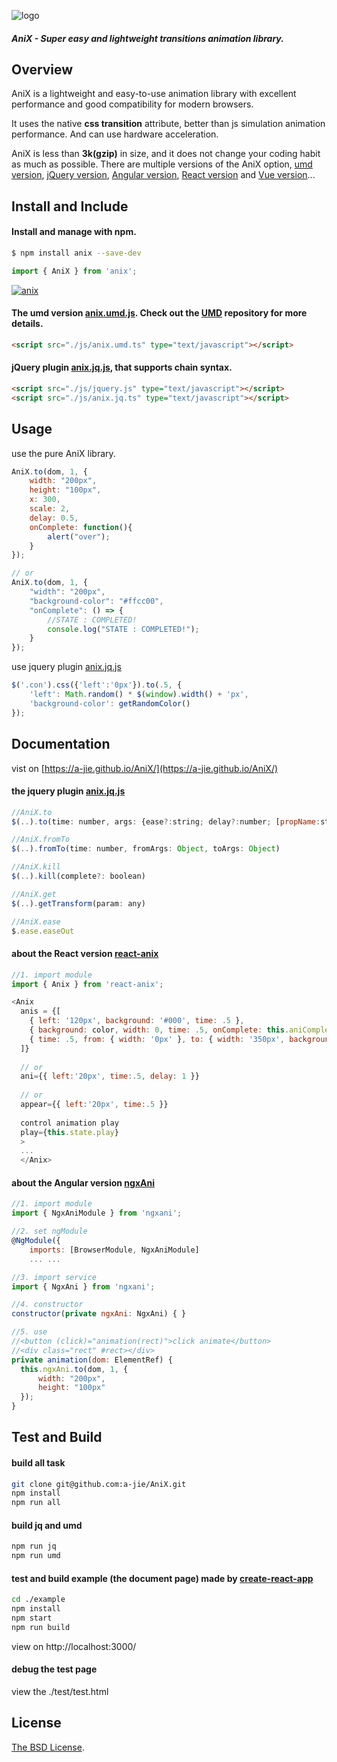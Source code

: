 ![logo](https://github.com/a-jie/AniX/blob/master/logo/logo.png?raw=true)


##### AniX - Super easy and lightweight transitions animation library.

## Overview
AniX is a lightweight and easy-to-use animation library with excellent performance and good compatibility for modern browsers.  

It uses the native **css transition** attribute, better than js simulation animation performance. And can use hardware acceleration.  

AniX is less than **3k(gzip)** in size, and it does not change your coding habit as much as possible.
There are multiple versions of the AniX option, [umd version](https://raw.githubusercontent.com/a-jie/AniX/master/dist/umd/anix.umd.js), [jQuery version](https://raw.githubusercontent.com/a-jie/AniX/master/dist/jq/anix.jq.js), [Angular version](https://github.com/a-jie/NgxAni), [React version](https://github.com/a-jie/react-anix) and [Vue version](https://github.com/GeoffZhu/vue-anix)...

## Install and Include

#### Install and manage with npm.

```bash
$ npm install anix --save-dev
```
```js
import { AniX } from 'anix';
```
[![anix](https://nodei.co/npm/anix.png)](https://npmjs.org/package/anix)

#### The umd version [anix.umd.js](https://github.com/a-jie/AniX/blob/master/dist/umd/anix.umd.js). Check out the [UMD](https://github.com/umdjs/umd) repository for more details.

```html
<script src="./js/anix.umd.ts" type="text/javascript"></script>
```

#### jQuery plugin [anix.jq.js](https://github.com/a-jie/AniX/blob/master/dist/jq/anix.jq.js), that supports chain syntax.

```html
<script src="./js/jquery.js" type="text/javascript"></script>
<script src="./js/anix.jq.ts" type="text/javascript"></script>
```

## Usage

use the pure AniX library.

```js
AniX.to(dom, 1, {
    width: "200px",
    height: "100px",
    x: 300,
    scale: 2,
    delay: 0.5,
    onComplete: function(){
      	alert("over");
    }
});

// or 
AniX.to(dom, 1, {
    "width": "200px",
    "background-color": "#ffcc00",
    "onComplete": () => {
        //STATE : COMPLETED!
        console.log("STATE : COMPLETED!");
    }
});
```
use jquery plugin [anix.jq.js](https://github.com/a-jie/AniX/blob/master/dist/jq/anix.jq.js)

```js
$('.con').css({'left':'0px'}).to(.5, {
    'left': Math.random() * $(window).width() + 'px',
    'background-color': getRandomColor()
});
```

## Documentation
vist on [https://a-jie.github.io/AniX/](https://a-jie.github.io/AniX/)

#### the jquery plugin [anix.jq.js](https://github.com/a-jie/AniX/blob/master/dist/jq/anix.jq.js)
```js
//AniX.to
$(..).to(time: number, args: {ease?:string; delay?:number; [propName:string]:any;})

//AniX.fromTo
$(..).fromTo(time: number, fromArgs: Object, toArgs: Object)

//AniX.kill
$(..).kill(complete?: boolean)

//AniX.get
$(..).getTransform(param: any)

//AniX.ease
$.ease.easeOut
```

#### about the React version [react-anix](https://github.com/a-jie/react-anix)
```js
//1. import module
import { Anix } from 'react-anix';

<Anix 
  anis = {[
    { left: '120px', background: '#000', time: .5 },
    { background: color, width: 0, time: .5, onComplete: this.aniComplete.bind(this), disAppear: true },
    { time: .5, from: { width: '0px' }, to: { width: '350px', background: color, delay: .1 }, appear: true }
  ]}
	
  // or 
  ani={{ left:'20px', time:.5, delay: 1 }}
  
  // or 
  appear={{ left:'20px', time:.5 }}
  
  control animation play
  play={this.state.play}
  >
  ...
  </Anix>
```

#### about the Angular version [ngxAni](https://github.com/a-jie/NgxAni)
```js
//1. import module
import { NgxAniModule } from 'ngxani';

//2. set ngModule
@NgModule({
    imports: [BrowserModule, NgxAniModule]
    ... ...

//3. import service
import { NgxAni } from 'ngxani';

//4. constructor
constructor(private ngxAni: NgxAni) { }

//5. use
//<button (click)="animation(rect)">click animate</button>
//<div class="rect" #rect></div>
private animation(dom: ElementRef) {
  this.ngxAni.to(dom, 1, {
      width: "200px",
      height: "100px"
  });
}
```


## Test and Build

#### build all task
```bash
git clone git@github.com:a-jie/AniX.git
npm install
npm run all
```

#### build jq and umd
```bash
npm run jq
npm run umd
```

#### test and build example (the document page) made by [create-react-app](https://github.com/facebookincubator/create-react-app)

```bash
cd ./example
npm install
npm start
npm run build
```
view on http://localhost:3000/

#### debug the test page
view the ./test/test.html

## License

[The BSD License](https://opensource.org/licenses/BSD-3-Clause).
